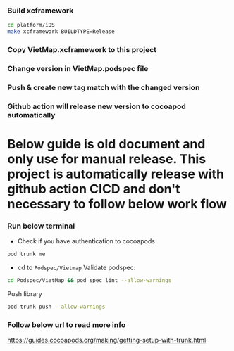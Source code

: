 ### Build xcframework

```bash
cd platform/iOS
make xcframework BUILDTYPE=Release
```

### Copy __VietMap.xcframework__ to this project

### Change version in VietMap.podspec file

### Push & create new tag match with the changed version
 
### Github action will release new version to cocoapod automatically

# Below guide is old document and only use for manual release. This project is automatically release with github action CICD and don't necessary to follow below work flow

### Run below terminal 

- Check if you have authentication to cocoapods
```bash
pod trunk me
```
- cd to `Podspec/Vietmap`
Validate podspec:
```bash
cd Podspec/VietMap && pod spec lint --allow-warnings
```
Push library
```bash
pod trunk push --allow-warnings
```

### Follow below url to read more info
https://guides.cocoapods.org/making/getting-setup-with-trunk.html